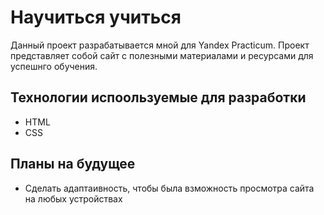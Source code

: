 # Научиться учиться
Данный проект разрабатывается мной для Yandex Practicum. Проект представляет собой сайт с полезными материалами и ресурсами для успешнго обучения.
## Технологии испоользуемые для разработки
* HTML
* CSS
## Планы на будущее
* Сделать адаптаивность, чтобы была взможность просмотра сайта на любых устройствах
